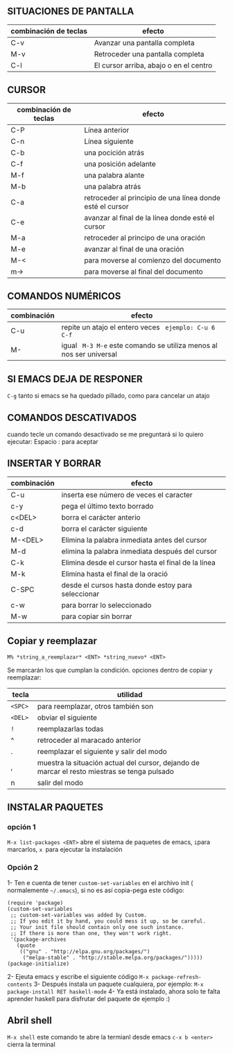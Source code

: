## SITUACIONES DE PANTALLA
 combinación de teclas  | efecto
 --- 	      	 	| ---
 C-v			| Avanzar una pantalla completa
 M-v			| Retroceder una pantalla completa
 C-l			| El cursor arriba, abajo o en el centro

## CURSOR
 combinación de teclas  | efecto
 --- 	      	 	| ---
 C-P			| Línea anterior
 C-n 			| Línea siguiente
 C-b			| una pocición atrás
 C-f			| una posición adelante
 M-f			| una palabra alante
 M-b			| una palabra atrás
 C-a 			| retroceder al principio de una línea donde esté el cursor
 C-e 			| avanzar al final de la línea donde esté el cursor
 M-a			| retroceder al principo de una oración
 M-e			| avanzar al final de una oración
 M-<			| para moverse al comienzo del documento
 m-> 			| para moverse al final del documento
 
## COMANDOS NUMÉRICOS
 combinación            | efecto
 --- 	                | ---
 C-u <entero> <comando> | repite un atajo el entero veces ` ejemplo: C-u 6 C-f`
 M-<entero> <comando>   | igual ` M-3 M-e` este comando se utiliza menos al nos ser universal

## SI EMACS DEJA DE RESPONER

`C-g` tanto si emacs se ha quedado pillado, como para cancelar un atajo

## COMANDOS DESCATIVADOS

cuando tecle un comando desactivado se me preguntará si lo quiero ejecutar:
Espacio : para aceptar

## INSERTAR Y BORRAR

 combinación		  | efecto  
 --- 			  | ---
 C-u <entero> <caracter>  | inserta ese número de veces el caracter   
 c\-y	      		  | pega el último texto borrado
 c\<DEL> 		  | borra el carácter anterio
 c\-d			  | borra el carácter siguiente
 M-\<DEL>		  | Elimina la palabra inmediata antes del cursor  
 M\-d 			  | elimina la palabra inmediata después del cursor
 C-k			  | Elimina desde el cursor hasta el final de la línea
 M\-k			  | Elimina hasta el final de la oració
 C-SPC			  | desde el cursos hasta donde estoy para seleccionar
 c\-w			  | para borrar lo seleccionado
 M\-w			  | para copiar sin borrar

## Copiar y reemplazar
 `M% *string_a_reemplazar* <ENT> *string_nuevo* <ENT>`

Se marcarán los que cumplan la condición.
opciones dentro de copiar y reemplazar: 

 tecla 	      | utilidad
 --- 	      | ---
 `<SPC>`     | para reemplazar, otros también son 
 `<DEL> `      | obviar el siguiente
  `!	`   | reemplazarlas todas 
  ^	      | retroceder al maracado anterior
  . 	      | reemplazar el siguiente y salir del modo
  , 	      | muestra la situación actual del cursor, dejando de marcar el resto miestras se tenga pulsado
  n 	      | salir del modo  

## INSTALAR PAQUETES
### opción 1
`M-x list-packages <ENT>` abre el sistema de paquetes de emacs, 
`i`para marcarlos, 
`x `para ejecutar la instalación

### Opción 2
1- Ten e cuenta de tener `custom-set-variables` en el archivo init ( normalemente ` ~/.emacs `), si no es así copia-pega este código:
```
(require 'package)
(custom-set-variables
 ;; custom-set-variables was added by Custom.
 ;; If you edit it by hand, you could mess it up, so be careful.
 ;; Your init file should contain only one such instance.
 ;; If there is more than one, they won't work right.
 '(package-archives
   (quote
    (("gnu" . "http://elpa.gnu.org/packages/")
     ("melpa-stable" . "http://stable.melpa.org/packages/")))))
(package-initialize)
```

2- Ejeuta emacs y escribe el siguiente código ` M-x package-refresh-contents `
3- Después instala un paquete cualquiera, por ejemplo: ` M-x package-install RET haskell-mode `
4- Ya está instalado, ahora solo te falta aprender haskell para disfrutar del paquete de ejemplo :)

## Abril shell
`M-x shell` este comando te abre la termianl desde emacs
`c-x b <enter> ` cierra la terminal  
